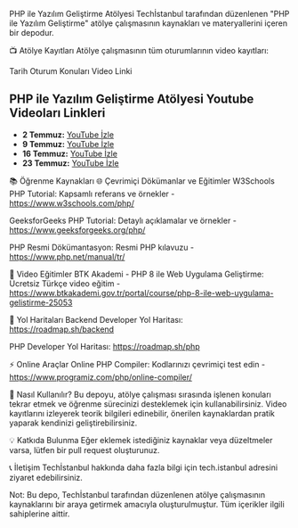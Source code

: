 PHP ile Yazılım Geliştirme Atölyesi
Techİstanbul tarafından düzenlenen "PHP ile Yazılım Geliştirme" atölye çalışmasının kaynakları ve materyallerini içeren bir depodur.

📺 Atölye Kayıtları
Atölye çalışmasının tüm oturumlarının video kayıtları:

Tarih	Oturum Konuları	Video Linki

## PHP ile Yazılım Geliştirme Atölyesi Youtube Videoları Linkleri

- **2 Temmuz:** [YouTube İzle](https://www.youtube.com/live/Epl-PW6FCIw  )
- **9 Temmuz:** [YouTube İzle](https://youtube.com/live/KxLaVu8tL28  )
- **16 Temmuz:** [YouTube İzle](https://www.youtube.com/live/MjsPipo3DFI  )
- **23 Temmuz:** [YouTube İzle](https://youtube.com/live/ugGhjdcHAis  )

📚 Öğrenme Kaynakları
🌐 Çevrimiçi Dökümanlar ve Eğitimler
W3Schools PHP Tutorial: Kapsamlı referans ve örnekler - https://www.w3schools.com/php/

GeeksforGeeks PHP Tutorial: Detaylı açıklamalar ve örnekler - https://www.geeksforgeeks.org/php/

PHP Resmi Dökümantasyon: Resmi PHP kılavuzu - https://www.php.net/manual/tr/

🎥 Video Eğitimler
BTK Akademi - PHP 8 ile Web Uygulama Geliştirme: Ücretsiz Türkçe video eğitim - https://www.btkakademi.gov.tr/portal/course/php-8-ile-web-uygulama-gelistirme-25053

🧭 Yol Haritaları
Backend Developer Yol Haritası: https://roadmap.sh/backend

PHP Developer Yol Haritası: https://roadmap.sh/php

⚡ Online Araçlar
Online PHP Compiler: Kodlarınızı çevrimiçi test edin - https://www.programiz.com/php/online-compiler/

🚀 Nasıl Kullanılır?
Bu depoyu, atölye çalışması sırasında işlenen konuları tekrar etmek ve öğrenme sürecinizi desteklemek için kullanabilirsiniz. Video kayıtlarını izleyerek teorik bilgileri edinebilir, önerilen kaynaklardan pratik yaparak kendinizi geliştirebilirsiniz.

💡 Katkıda Bulunma
Eğer eklemek istediğiniz kaynaklar veya düzeltmeler varsa, lütfen bir pull request oluşturunuz.

📞 İletişim
Techİstanbul hakkında daha fazla bilgi için tech.istanbul adresini ziyaret edebilirsiniz.

Not: Bu depo, Techİstanbul tarafından düzenlenen atölye çalışmasının kaynaklarını bir araya getirmek amacıyla oluşturulmuştur. Tüm içerikler ilgili sahiplerine aittir.
